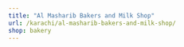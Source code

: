 ```yaml
---
title: "Al Masharib Bakers and Milk Shop"
url: /karachi/al-masharib-bakers-and-milk-shop/
shop: bakery
---
```

